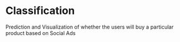 # Classification
Prediction and Visualization of whether the users will buy a particular product based on Social Ads
